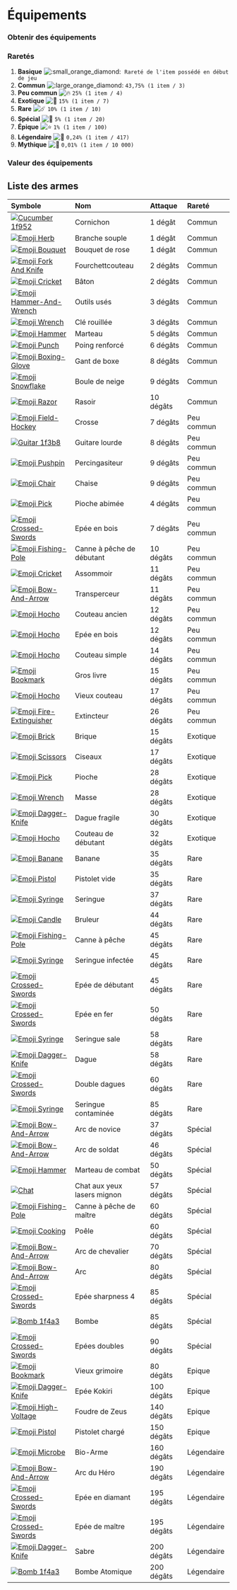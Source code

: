# Équipements

### Obtenir des équipements

### Raretés

1.  **Basique** ![:small\_orange\_diamond:](https://canary.discordapp.com/assets/2ed10f1e93fae671236707973405d39e.svg) ️ `Rareté de l'item possédé en début de jeu` 
2.  **Commun** ![:large\_orange\_diamond:](https://canary.discordapp.com/assets/c2628f272e20001dcdda4a0839b17fb0.svg) `43,75% (1 item / 3)` 
3.  **Peu commun** ![:fire:](https://canary.discordapp.com/assets/67069a13e006345ce28ecc581f2ed162.svg) `25% (1 item / 4)` 
4.  **Exotique** ![:trident:](https://canary.discordapp.com/assets/7d7c9561cc5ab5259ff8023b8ef86c99.svg) `15% (1 item / 7)` 
5.  **Rare** ![:comet:](https://canary.discordapp.com/assets/b1287f622ee40d8bfc5c008b176f0ea7.svg) `10% (1 item / 10)` 
6.  **Spécial** ![:dizzy:](https://canary.discordapp.com/assets/1b3817ca3b1dc991baefdb3079ed0624.svg) `5% (1 item / 20)` 
7.  **Épique** ![:star:](https://canary.discordapp.com/assets/141d49436743034a59dec6bd5618675d.svg) `1% (1 item / 100)` 
8.  **Légendaire** ![:star2:](https://canary.discordapp.com/assets/030fc6691abd2ab36c1d90407e02505e.svg) `0,24% (1 item / 417)` 
9.  **Mythique** ![:gem:](https://canary.discordapp.com/assets/5a8d9af8b5b3922097b2cccfce844630.svg) `0,01% (1 item / 10 000)`

### Valeur des équipements

## Liste des armes

| Symbole | Nom | Attaque | Rareté |
| :--- | :--- | :--- | :--- |
|  [![Cucumber 1f952](https://vignette.wikia.nocookie.net/draftbot/images/4/4e/Cucumber_1f952.png/revision/latest/scale-to-width-down/20?cb=20200229153605&path-prefix=fr)](https://vignette.wikia.nocookie.net/draftbot/images/4/4e/Cucumber_1f952.png/revision/latest?cb=20200229153605&path-prefix=fr) | Cornichon | 1 dégât | Commun |
|  [![Emoji Herb](https://vignette.wikia.nocookie.net/draftbot/images/1/19/Emoji_Herb.png/revision/latest/scale-to-width-down/20?cb=20200229153849&path-prefix=fr)](https://vignette.wikia.nocookie.net/draftbot/images/1/19/Emoji_Herb.png/revision/latest?cb=20200229153849&path-prefix=fr) | Branche souple | 1 dégât | Commun |
|  [![Emoji Bouquet](https://vignette.wikia.nocookie.net/draftbot/images/3/37/Emoji_Bouquet.png/revision/latest/scale-to-width-down/20?cb=20200301123835&path-prefix=fr)](https://vignette.wikia.nocookie.net/draftbot/images/3/37/Emoji_Bouquet.png/revision/latest?cb=20200301123835&path-prefix=fr) | Bouquet de rose | 1 dégât | Commun |
|  [![Emoji Fork And Knife](https://vignette.wikia.nocookie.net/draftbot/images/5/51/Emoji_Fork_And_Knife.png/revision/latest/scale-to-width-down/20?cb=20200312082259&path-prefix=fr)](https://vignette.wikia.nocookie.net/draftbot/images/5/51/Emoji_Fork_And_Knife.png/revision/latest?cb=20200312082259&path-prefix=fr) | Fourchettcouteau | 2 dégâts | Commun |
|  [![Emoji Cricket](https://vignette.wikia.nocookie.net/draftbot/images/4/4e/Emoji_Cricket.png/revision/latest/scale-to-width-down/20?cb=20200229150346&path-prefix=fr)](https://vignette.wikia.nocookie.net/draftbot/images/4/4e/Emoji_Cricket.png/revision/latest?cb=20200229150346&path-prefix=fr) | Bâton | 2 dégâts | Commun |
|  [![Emoji Hammer-And-Wrench](https://vignette.wikia.nocookie.net/draftbot/images/f/fe/Emoji_Hammer-And-Wrench.png/revision/latest/scale-to-width-down/20?cb=20200229150259&path-prefix=fr)](https://vignette.wikia.nocookie.net/draftbot/images/f/fe/Emoji_Hammer-And-Wrench.png/revision/latest?cb=20200229150259&path-prefix=fr) | Outils usés | 3 dégâts | Commun |
|  [![Emoji Wrench](https://vignette.wikia.nocookie.net/draftbot/images/b/be/Emoji_Wrench.png/revision/latest/scale-to-width-down/20?cb=20200229151549&path-prefix=fr)](https://vignette.wikia.nocookie.net/draftbot/images/b/be/Emoji_Wrench.png/revision/latest?cb=20200229151549&path-prefix=fr) | Clé rouillée | 3 dégâts | Commun |
|  [![Emoji Hammer](https://vignette.wikia.nocookie.net/draftbot/images/1/1c/Emoji_Hammer.png/revision/latest/scale-to-width-down/20?cb=20200229150519&path-prefix=fr)](https://vignette.wikia.nocookie.net/draftbot/images/1/1c/Emoji_Hammer.png/revision/latest?cb=20200229150519&path-prefix=fr) | Marteau | 5 dégâts | Commun |
|  [![Emoji Punch](https://vignette.wikia.nocookie.net/draftbot/images/2/2a/Emoji_Punch.png/revision/latest/scale-to-width-down/20?cb=20200301123550&path-prefix=fr)](https://vignette.wikia.nocookie.net/draftbot/images/2/2a/Emoji_Punch.png/revision/latest?cb=20200301123550&path-prefix=fr) | Poing renforcé | 6 dégâts | Commun |
|  [![Emoji Boxing-Glove](https://vignette.wikia.nocookie.net/draftbot/images/f/f4/Emoji_Boxing-Glove.png/revision/latest/scale-to-width-down/20?cb=20200301123546&path-prefix=fr)](https://vignette.wikia.nocookie.net/draftbot/images/f/f4/Emoji_Boxing-Glove.png/revision/latest?cb=20200301123546&path-prefix=fr) | Gant de boxe | 8 dégâts | Commun |
|  [![Emoji Snowflake](https://vignette.wikia.nocookie.net/draftbot/images/5/5a/Emoji_Snowflake.png/revision/latest/scale-to-width-down/20?cb=20200301094139&path-prefix=fr)](https://vignette.wikia.nocookie.net/draftbot/images/5/5a/Emoji_Snowflake.png/revision/latest?cb=20200301094139&path-prefix=fr) | Boule de neige | 9 dégâts | Commun |
|  [![Emoji Razor](https://vignette.wikia.nocookie.net/draftbot/images/a/a6/Emoji_Razor.png/revision/latest/scale-to-width-down/20?cb=20200301130935&path-prefix=fr)](https://vignette.wikia.nocookie.net/draftbot/images/a/a6/Emoji_Razor.png/revision/latest?cb=20200301130935&path-prefix=fr) | Rasoir | 10 dégâts | Commun |
|  [![Emoji Field-Hockey](https://vignette.wikia.nocookie.net/draftbot/images/4/4f/Emoji_Field-Hockey.png/revision/latest/scale-to-width-down/20?cb=20200301124142&path-prefix=fr)](https://vignette.wikia.nocookie.net/draftbot/images/4/4f/Emoji_Field-Hockey.png/revision/latest?cb=20200301124142&path-prefix=fr) | Crosse | 7 dégâts | Peu commun |
|  [![Guitar 1f3b8](https://vignette.wikia.nocookie.net/draftbot/images/5/52/Guitar_1f3b8.png/revision/latest/scale-to-width-down/20?cb=20200229151843&path-prefix=fr)](https://vignette.wikia.nocookie.net/draftbot/images/5/52/Guitar_1f3b8.png/revision/latest?cb=20200229151843&path-prefix=fr) | Guitare lourde | 8 dégâts | Peu commun |
|  [![Emoji Pushpin](https://vignette.wikia.nocookie.net/draftbot/images/4/4c/Emoji_Pushpin.png/revision/latest/scale-to-width-down/20?cb=20200229151214&path-prefix=fr)](https://vignette.wikia.nocookie.net/draftbot/images/4/4c/Emoji_Pushpin.png/revision/latest?cb=20200229151214&path-prefix=fr) | Percingasiteur | 9 dégâts | Peu commun |
|  [![Emoji Chair](https://vignette.wikia.nocookie.net/draftbot/images/a/a2/Emoji_Chair.png/revision/latest/scale-to-width-down/20?cb=20200301130702&path-prefix=fr)](https://vignette.wikia.nocookie.net/draftbot/images/a/a2/Emoji_Chair.png/revision/latest?cb=20200301130702&path-prefix=fr) | Chaise | 9 dégâts | Peu commun |
|  [![Emoji Pick](https://vignette.wikia.nocookie.net/draftbot/images/8/82/Emoji_Pick.png/revision/latest/scale-to-width-down/20?cb=20200229151940&path-prefix=fr)](https://vignette.wikia.nocookie.net/draftbot/images/8/82/Emoji_Pick.png/revision/latest?cb=20200229151940&path-prefix=fr) | Pioche abimée | 4 dégâts | Peu commun |
|  [![Emoji Crossed-Swords](https://vignette.wikia.nocookie.net/draftbot/images/a/af/Emoji_Crossed-Swords.png/revision/latest/scale-to-width-down/20?cb=20200229140343&path-prefix=fr)](https://vignette.wikia.nocookie.net/draftbot/images/a/af/Emoji_Crossed-Swords.png/revision/latest?cb=20200229140343&path-prefix=fr) | Epée en bois | 7 dégâts | Peu commun |
|  [![Emoji Fishing-Pole](https://vignette.wikia.nocookie.net/draftbot/images/b/b7/Emoji_Fishing-Pole.png/revision/latest/scale-to-width-down/20?cb=20200301123504&path-prefix=fr)](https://vignette.wikia.nocookie.net/draftbot/images/b/b7/Emoji_Fishing-Pole.png/revision/latest?cb=20200301123504&path-prefix=fr) | Canne à pêche de débutant | 10 dégâts | Peu commun |
|  [![Emoji Cricket](https://vignette.wikia.nocookie.net/draftbot/images/4/4e/Emoji_Cricket.png/revision/latest/scale-to-width-down/20?cb=20200229150346&path-prefix=fr)](https://vignette.wikia.nocookie.net/draftbot/images/4/4e/Emoji_Cricket.png/revision/latest?cb=20200229150346&path-prefix=fr) | Assommoir | 11 dégâts | Peu commun |
|  [![Emoji Bow-And-Arrow](https://vignette.wikia.nocookie.net/draftbot/images/7/7e/Emoji_Bow-And-Arrow.png/revision/latest/scale-to-width-down/20?cb=20200229150428&path-prefix=fr)](https://vignette.wikia.nocookie.net/draftbot/images/7/7e/Emoji_Bow-And-Arrow.png/revision/latest?cb=20200229150428&path-prefix=fr) | Transperceur | 11 dégâts | Peu commun |
|  [![Emoji Hocho](https://vignette.wikia.nocookie.net/draftbot/images/1/1f/Emoji_Hocho.png/revision/latest/scale-to-width-down/20?cb=20200229150812&path-prefix=fr)](https://vignette.wikia.nocookie.net/draftbot/images/1/1f/Emoji_Hocho.png/revision/latest?cb=20200229150812&path-prefix=fr) | Couteau ancien | 12 dégâts | Peu commun |
|  [![Emoji Hocho](https://vignette.wikia.nocookie.net/draftbot/images/1/1f/Emoji_Hocho.png/revision/latest/scale-to-width-down/20?cb=20200229150812&path-prefix=fr)](https://vignette.wikia.nocookie.net/draftbot/images/1/1f/Emoji_Hocho.png/revision/latest?cb=20200229150812&path-prefix=fr) | Epée en bois | 12 dégâts | Peu commun |
|  [![Emoji Hocho](https://vignette.wikia.nocookie.net/draftbot/images/1/1f/Emoji_Hocho.png/revision/latest/scale-to-width-down/20?cb=20200229150812&path-prefix=fr)](https://vignette.wikia.nocookie.net/draftbot/images/1/1f/Emoji_Hocho.png/revision/latest?cb=20200229150812&path-prefix=fr) | Couteau simple | 14 dégâts | Peu commun |
|  [![Emoji Bookmark](https://vignette.wikia.nocookie.net/draftbot/images/3/37/Emoji_Bookmark.png/revision/latest/scale-to-width-down/20?cb=20200301123847&path-prefix=fr)](https://vignette.wikia.nocookie.net/draftbot/images/3/37/Emoji_Bookmark.png/revision/latest?cb=20200301123847&path-prefix=fr) | Gros livre | 15 dégâts | Peu commun |
|  [![Emoji Hocho](https://vignette.wikia.nocookie.net/draftbot/images/1/1f/Emoji_Hocho.png/revision/latest/scale-to-width-down/20?cb=20200229150812&path-prefix=fr)](https://vignette.wikia.nocookie.net/draftbot/images/1/1f/Emoji_Hocho.png/revision/latest?cb=20200229150812&path-prefix=fr) | Vieux couteau | 17 dégâts | Peu commun |
|  [![Emoji Fire-Extinguisher](https://vignette.wikia.nocookie.net/draftbot/images/c/c1/Emoji_Fire-Extinguisher.png/revision/latest/scale-to-width-down/20?cb=20200301130938&path-prefix=fr)](https://vignette.wikia.nocookie.net/draftbot/images/c/c1/Emoji_Fire-Extinguisher.png/revision/latest?cb=20200301130938&path-prefix=fr) | Extincteur | 26 dégâts | Peu commun |
|  [![Emoji Brick](https://vignette.wikia.nocookie.net/draftbot/images/e/ed/Emoji_Brick.png/revision/latest/scale-to-width-down/20?cb=20200301130657&path-prefix=fr)](https://vignette.wikia.nocookie.net/draftbot/images/e/ed/Emoji_Brick.png/revision/latest?cb=20200301130657&path-prefix=fr) | Brique | 15 dégâts | Exotique |
|  [![Emoji Scissors](https://vignette.wikia.nocookie.net/draftbot/images/4/44/Emoji_Scissors.png/revision/latest/scale-to-width-down/20?cb=20200301124007&path-prefix=fr)](https://vignette.wikia.nocookie.net/draftbot/images/4/44/Emoji_Scissors.png/revision/latest?cb=20200301124007&path-prefix=fr) | Ciseaux | 17 dégâts | Exotique |
|  [![Emoji Pick](https://vignette.wikia.nocookie.net/draftbot/images/8/82/Emoji_Pick.png/revision/latest/scale-to-width-down/20?cb=20200229151940&path-prefix=fr)](https://vignette.wikia.nocookie.net/draftbot/images/8/82/Emoji_Pick.png/revision/latest?cb=20200229151940&path-prefix=fr) | Pioche | 28 dégâts | Exotique |
|  [![Emoji Wrench](https://vignette.wikia.nocookie.net/draftbot/images/b/be/Emoji_Wrench.png/revision/latest/scale-to-width-down/20?cb=20200229151549&path-prefix=fr)](https://vignette.wikia.nocookie.net/draftbot/images/b/be/Emoji_Wrench.png/revision/latest?cb=20200229151549&path-prefix=fr) | Masse | 28 dégâts | Exotique |
|  [![Emoji Dagger-Knife](https://vignette.wikia.nocookie.net/draftbot/images/c/c9/Emoji_Dagger-Knife.png/revision/latest/scale-to-width-down/20?cb=20200229140539&path-prefix=fr)](https://vignette.wikia.nocookie.net/draftbot/images/c/c9/Emoji_Dagger-Knife.png/revision/latest?cb=20200229140539&path-prefix=fr) | Dague fragile | 30 dégâts | Exotique |
|  [![Emoji Hocho](https://vignette.wikia.nocookie.net/draftbot/images/1/1f/Emoji_Hocho.png/revision/latest/scale-to-width-down/20?cb=20200229150812&path-prefix=fr)](https://vignette.wikia.nocookie.net/draftbot/images/1/1f/Emoji_Hocho.png/revision/latest?cb=20200229150812&path-prefix=fr) | Couteau de débutant | 32 dégâts | Exotique |
|  [![Emoji Banane](https://vignette.wikia.nocookie.net/draftbot/images/e/ef/Emoji_Banane.png/revision/latest/scale-to-width-down/20?cb=20200301123651&path-prefix=fr)](https://vignette.wikia.nocookie.net/draftbot/images/e/ef/Emoji_Banane.png/revision/latest?cb=20200301123651&path-prefix=fr) | Banane | 35 dégâts | Rare |
|  [![Emoji Pistol](https://vignette.wikia.nocookie.net/draftbot/images/0/0f/Emoji_Pistol.png/revision/latest/scale-to-width-down/20?cb=20200229151720&path-prefix=fr)](https://vignette.wikia.nocookie.net/draftbot/images/0/0f/Emoji_Pistol.png/revision/latest?cb=20200229151720&path-prefix=fr) | Pistolet vide | 35 dégâts | Rare |
|  [![Emoji Syringe](https://vignette.wikia.nocookie.net/draftbot/images/5/53/Emoji_Syringe.png/revision/latest/scale-to-width-down/20?cb=20200301130758&path-prefix=fr)](https://vignette.wikia.nocookie.net/draftbot/images/5/53/Emoji_Syringe.png/revision/latest?cb=20200301130758&path-prefix=fr) | Seringue | 37 dégâts | Rare |
|  [![Emoji Candle](https://vignette.wikia.nocookie.net/draftbot/images/d/db/Emoji_Candle.png/revision/latest/scale-to-width-down/20?cb=20200301130930&path-prefix=fr)](https://vignette.wikia.nocookie.net/draftbot/images/d/db/Emoji_Candle.png/revision/latest?cb=20200301130930&path-prefix=fr) | Bruleur | 44 dégâts | Rare |
|  [![Emoji Fishing-Pole](https://vignette.wikia.nocookie.net/draftbot/images/b/b7/Emoji_Fishing-Pole.png/revision/latest/scale-to-width-down/20?cb=20200301123504&path-prefix=fr)](https://vignette.wikia.nocookie.net/draftbot/images/b/b7/Emoji_Fishing-Pole.png/revision/latest?cb=20200301123504&path-prefix=fr) | Canne à pêche | 45 dégâts | Rare |
|  [![Emoji Syringe](https://vignette.wikia.nocookie.net/draftbot/images/5/53/Emoji_Syringe.png/revision/latest/scale-to-width-down/20?cb=20200301130758&path-prefix=fr)](https://vignette.wikia.nocookie.net/draftbot/images/5/53/Emoji_Syringe.png/revision/latest?cb=20200301130758&path-prefix=fr) | Seringue infectée | 45 dégâts | Rare |
|  [![Emoji Crossed-Swords](https://vignette.wikia.nocookie.net/draftbot/images/a/af/Emoji_Crossed-Swords.png/revision/latest/scale-to-width-down/20?cb=20200229140343&path-prefix=fr)](https://vignette.wikia.nocookie.net/draftbot/images/a/af/Emoji_Crossed-Swords.png/revision/latest?cb=20200229140343&path-prefix=fr) | Epée de débutant | 45 dégâts | Rare |
|  [![Emoji Crossed-Swords](https://vignette.wikia.nocookie.net/draftbot/images/a/af/Emoji_Crossed-Swords.png/revision/latest/scale-to-width-down/20?cb=20200229140343&path-prefix=fr)](https://vignette.wikia.nocookie.net/draftbot/images/a/af/Emoji_Crossed-Swords.png/revision/latest?cb=20200229140343&path-prefix=fr) | Epée en fer | 50 dégâts | Rare |
|  [![Emoji Syringe](https://vignette.wikia.nocookie.net/draftbot/images/5/53/Emoji_Syringe.png/revision/latest/scale-to-width-down/20?cb=20200301130758&path-prefix=fr)](https://vignette.wikia.nocookie.net/draftbot/images/5/53/Emoji_Syringe.png/revision/latest?cb=20200301130758&path-prefix=fr) | Seringue sale | 58 dégâts | Rare |
|  [![Emoji Dagger-Knife](https://vignette.wikia.nocookie.net/draftbot/images/c/c9/Emoji_Dagger-Knife.png/revision/latest/scale-to-width-down/20?cb=20200229140539&path-prefix=fr)](https://vignette.wikia.nocookie.net/draftbot/images/c/c9/Emoji_Dagger-Knife.png/revision/latest?cb=20200229140539&path-prefix=fr) | Dague | 58 dégâts | Rare |
|  [![Emoji Crossed-Swords](https://vignette.wikia.nocookie.net/draftbot/images/a/af/Emoji_Crossed-Swords.png/revision/latest/scale-to-width-down/20?cb=20200229140343&path-prefix=fr)](https://vignette.wikia.nocookie.net/draftbot/images/a/af/Emoji_Crossed-Swords.png/revision/latest?cb=20200229140343&path-prefix=fr) | Double dagues | 60 dégâts | Rare |
|  [![Emoji Syringe](https://vignette.wikia.nocookie.net/draftbot/images/5/53/Emoji_Syringe.png/revision/latest/scale-to-width-down/20?cb=20200301130758&path-prefix=fr)](https://vignette.wikia.nocookie.net/draftbot/images/5/53/Emoji_Syringe.png/revision/latest?cb=20200301130758&path-prefix=fr) | Seringue contaminée | 85 dégâts | Rare |
|  [![Emoji Bow-And-Arrow](https://vignette.wikia.nocookie.net/draftbot/images/7/7e/Emoji_Bow-And-Arrow.png/revision/latest/scale-to-width-down/20?cb=20200229150428&path-prefix=fr)](https://vignette.wikia.nocookie.net/draftbot/images/7/7e/Emoji_Bow-And-Arrow.png/revision/latest?cb=20200229150428&path-prefix=fr) | Arc de novice | 37 dégâts | Spécial |
|  [![Emoji Bow-And-Arrow](https://vignette.wikia.nocookie.net/draftbot/images/7/7e/Emoji_Bow-And-Arrow.png/revision/latest/scale-to-width-down/20?cb=20200229150428&path-prefix=fr)](https://vignette.wikia.nocookie.net/draftbot/images/7/7e/Emoji_Bow-And-Arrow.png/revision/latest?cb=20200229150428&path-prefix=fr) | Arc de soldat | 46 dégâts | Spécial |
|  [![Emoji Hammer](https://vignette.wikia.nocookie.net/draftbot/images/1/1c/Emoji_Hammer.png/revision/latest/scale-to-width-down/20?cb=20200229150519&path-prefix=fr)](https://vignette.wikia.nocookie.net/draftbot/images/1/1c/Emoji_Hammer.png/revision/latest?cb=20200229150519&path-prefix=fr) | Marteau de combat | 50 dégâts | Spécial |
|  [![Chat](https://vignette.wikia.nocookie.net/draftbot/images/c/c7/Chat.png/revision/latest/scale-to-width-down/20?cb=20200422122150&path-prefix=fr)](https://vignette.wikia.nocookie.net/draftbot/images/c/c7/Chat.png/revision/latest?cb=20200422122150&path-prefix=fr) | Chat aux yeux lasers mignon | 57 dégâts | Spécial |
|  [![Emoji Fishing-Pole](https://vignette.wikia.nocookie.net/draftbot/images/b/b7/Emoji_Fishing-Pole.png/revision/latest/scale-to-width-down/20?cb=20200301123504&path-prefix=fr)](https://vignette.wikia.nocookie.net/draftbot/images/b/b7/Emoji_Fishing-Pole.png/revision/latest?cb=20200301123504&path-prefix=fr) | Canne à pêche de maître | 60 dégâts | Spécial |
|  [![Emoji Cooking](https://vignette.wikia.nocookie.net/draftbot/images/8/8e/Emoji_Cooking.png/revision/latest/scale-to-width-down/20?cb=20200301124132&path-prefix=fr)](https://vignette.wikia.nocookie.net/draftbot/images/8/8e/Emoji_Cooking.png/revision/latest?cb=20200301124132&path-prefix=fr) | Poêle | 60 dégâts | Spécial |
|  [![Emoji Bow-And-Arrow](https://vignette.wikia.nocookie.net/draftbot/images/7/7e/Emoji_Bow-And-Arrow.png/revision/latest/scale-to-width-down/20?cb=20200229150428&path-prefix=fr)](https://vignette.wikia.nocookie.net/draftbot/images/7/7e/Emoji_Bow-And-Arrow.png/revision/latest?cb=20200229150428&path-prefix=fr) | Arc de chevalier | 70 dégâts | Spécial |
|  [![Emoji Bow-And-Arrow](https://vignette.wikia.nocookie.net/draftbot/images/7/7e/Emoji_Bow-And-Arrow.png/revision/latest/scale-to-width-down/20?cb=20200229150428&path-prefix=fr)](https://vignette.wikia.nocookie.net/draftbot/images/7/7e/Emoji_Bow-And-Arrow.png/revision/latest?cb=20200229150428&path-prefix=fr) | Arc | 80 dégâts | Spécial |
|  [![Emoji Crossed-Swords](https://vignette.wikia.nocookie.net/draftbot/images/a/af/Emoji_Crossed-Swords.png/revision/latest/scale-to-width-down/20?cb=20200229140343&path-prefix=fr)](https://vignette.wikia.nocookie.net/draftbot/images/a/af/Emoji_Crossed-Swords.png/revision/latest?cb=20200229140343&path-prefix=fr) | Epée sharpness 4 | 85 dégâts | Spécial |
|  [![Bomb 1f4a3](https://vignette.wikia.nocookie.net/draftbot/images/f/f9/Bomb_1f4a3.png/revision/latest/scale-to-width-down/20?cb=20200229151803&path-prefix=fr)](https://vignette.wikia.nocookie.net/draftbot/images/f/f9/Bomb_1f4a3.png/revision/latest?cb=20200229151803&path-prefix=fr) | Bombe | 85 dégâts | Spécial |
|  [![Emoji Crossed-Swords](https://vignette.wikia.nocookie.net/draftbot/images/a/af/Emoji_Crossed-Swords.png/revision/latest/scale-to-width-down/20?cb=20200229140343&path-prefix=fr)](https://vignette.wikia.nocookie.net/draftbot/images/a/af/Emoji_Crossed-Swords.png/revision/latest?cb=20200229140343&path-prefix=fr) | Epées doubles | 90 dégâts | Spécial |
|  [![Emoji Bookmark](https://vignette.wikia.nocookie.net/draftbot/images/3/37/Emoji_Bookmark.png/revision/latest/scale-to-width-down/20?cb=20200301123847&path-prefix=fr)](https://vignette.wikia.nocookie.net/draftbot/images/3/37/Emoji_Bookmark.png/revision/latest?cb=20200301123847&path-prefix=fr) | Vieux grimoire | 80 dégâts | Epique |
|  [![Emoji Dagger-Knife](https://vignette.wikia.nocookie.net/draftbot/images/c/c9/Emoji_Dagger-Knife.png/revision/latest/scale-to-width-down/20?cb=20200229140539&path-prefix=fr)](https://vignette.wikia.nocookie.net/draftbot/images/c/c9/Emoji_Dagger-Knife.png/revision/latest?cb=20200229140539&path-prefix=fr) | Epée Kokiri | 100 dégâts | Epique |
|  [![Emoji High-Voltage](https://vignette.wikia.nocookie.net/draftbot/images/9/92/Emoji_High-Voltage.png/revision/latest/scale-to-width-down/20?cb=20200229145409&path-prefix=fr)](https://vignette.wikia.nocookie.net/draftbot/images/9/92/Emoji_High-Voltage.png/revision/latest?cb=20200229145409&path-prefix=fr) | Foudre de Zeus | 140 dégâts | Epique |
|  [![Emoji Pistol](https://vignette.wikia.nocookie.net/draftbot/images/0/0f/Emoji_Pistol.png/revision/latest/scale-to-width-down/20?cb=20200229151720&path-prefix=fr)](https://vignette.wikia.nocookie.net/draftbot/images/0/0f/Emoji_Pistol.png/revision/latest?cb=20200229151720&path-prefix=fr) | Pistolet chargé | 150 dégâts | Epique |
|  [![Emoji Microbe](https://vignette.wikia.nocookie.net/draftbot/images/8/85/Emoji_Microbe.png/revision/latest/scale-to-width-down/20?cb=20200301131005&path-prefix=fr)](https://vignette.wikia.nocookie.net/draftbot/images/8/85/Emoji_Microbe.png/revision/latest?cb=20200301131005&path-prefix=fr) | Bio-Arme | 160 dégâts | Légendaire |
|  [![Emoji Bow-And-Arrow](https://vignette.wikia.nocookie.net/draftbot/images/7/7e/Emoji_Bow-And-Arrow.png/revision/latest/scale-to-width-down/20?cb=20200229150428&path-prefix=fr)](https://vignette.wikia.nocookie.net/draftbot/images/7/7e/Emoji_Bow-And-Arrow.png/revision/latest?cb=20200229150428&path-prefix=fr) | Arc du Héro | 190 dégâts | Légendaire |
|  [![Emoji Crossed-Swords](https://vignette.wikia.nocookie.net/draftbot/images/a/af/Emoji_Crossed-Swords.png/revision/latest/scale-to-width-down/20?cb=20200229140343&path-prefix=fr)](https://vignette.wikia.nocookie.net/draftbot/images/a/af/Emoji_Crossed-Swords.png/revision/latest?cb=20200229140343&path-prefix=fr) | Epée en diamant | 195 dégâts | Légendaire |
|  [![Emoji Crossed-Swords](https://vignette.wikia.nocookie.net/draftbot/images/a/af/Emoji_Crossed-Swords.png/revision/latest/scale-to-width-down/20?cb=20200229140343&path-prefix=fr)](https://vignette.wikia.nocookie.net/draftbot/images/a/af/Emoji_Crossed-Swords.png/revision/latest?cb=20200229140343&path-prefix=fr) | Epée de maître | 195 dégâts | Légendaire |
|  [![Emoji Dagger-Knife](https://vignette.wikia.nocookie.net/draftbot/images/c/c9/Emoji_Dagger-Knife.png/revision/latest/scale-to-width-down/20?cb=20200229140539&path-prefix=fr)](https://vignette.wikia.nocookie.net/draftbot/images/c/c9/Emoji_Dagger-Knife.png/revision/latest?cb=20200229140539&path-prefix=fr) | Sabre | 200 dégâts | Légendaire |
|  [![Bomb 1f4a3](https://vignette.wikia.nocookie.net/draftbot/images/f/f9/Bomb_1f4a3.png/revision/latest/scale-to-width-down/20?cb=20200229151803&path-prefix=fr)](https://vignette.wikia.nocookie.net/draftbot/images/f/f9/Bomb_1f4a3.png/revision/latest?cb=20200229151803&path-prefix=fr) | Bombe Atomique | 200 dégâts | Légendaire |

